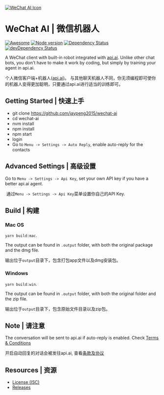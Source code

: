 [![WeChat AI Icon](https://raw.githubusercontent.com/jaypeng2015/wechat-ai/master/assets/icons/png/wechat-ai.96x96.png)](https://jaypeng2015.github.io/wechat-ai/)
# WeChat AI | 微信机器人 

[![Awesome](https://cdn.rawgit.com/sindresorhus/awesome/d7305f38d29fed78fa85652e3a63e154dd8e8829/media/badge.svg)](https://github.com/sindresorhus/awesome) [![Node version](https://img.shields.io/badge/node-_8.1.4-green.svg?style=flat)](http://nodejs.org/download/)
[![Dependency Status](https://david-dm.org/jaypeng2015/wechat-ai/status.svg)](https://david-dm.org/jaypeng2015/wechat-ai)
[![devDependency Status](https://david-dm.org/jaypeng2015/wechat-ai/dev-status.svg)](https://david-dm.org/jaypeng2015/wechat-ai?type=dev)

A WeChat client with built-in robot integrated with [api.ai](https://api.ai). 
Unlike other chat bots, you don't have to make it work by coding, but simply by training your agent in api.ai.

个人微信客户端+机器人([api.ai](https://api.ai))。
与其他聊天机器人不同，你无须编程即可使你的机器人变得更加聪明，只要通过api.ai进行适当的训练即可。

## Getting Started | 快速上手

  - git clone https://github.com/jaypeng2015/wechat-ai
  - cd wechat-ai
  - nvm install
  - npm install
  - npm start
  - login
  - Go to `Menu -> Settings -> Auto Reply`, enable auto-reply for the contacts

## Advanced Settings | 高级设置

  Go to `Menu -> Settings -> Api Key`, set your own API key if you have a better api.ai agent.
  
  通过`Menu -> Settings -> Api Key`菜单设置你自己的API Key.

## Build | 构建

### Mac OS

  `yarn build:mac`.

  The output can be found in `.output` folder, with both the original package and the dmg file.

  输出位于`output`目录下，包含打包app文件以及dmg安装包。

### Windows

  `yarn build:win`.

  The output can be found in `.output` folder, with both the original folder and the zip file.

  输出位于`output`目录下，包含原始文件目录以及zip包。

## Note | 请注意

  The conversation will be sent to api.ai if auto-reply is enabled.
  Check [Terms & Conditions](https://api.ai/terms/)

  开启自动回复的对话会被发往api.ai, 查看[条款及协议](https://api.ai/terms/)

## Resources | 资源
  
  * [License (ISC)][license]
  * [Releases][releases]
   
[license]: ./LICENSE.md
[releases]: https://github.com/jaypeng2015/wechat-ai/releases
    
